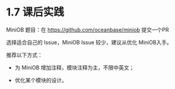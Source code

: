 # 1.7 课后实践

MiniOB 题目：在 <https://github.com/oceanbase/miniob> 提交一个PR

选择适合自己的 Issue，MiniOB Issue 较少，建议从优化 MiniOB入手。

推荐以下方式：

- 为 MiniOB 增加注释，模块注释为主，不限中英文；

- 优化某个模块的设计。
